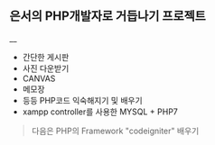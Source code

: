 ## 은서의 PHP개발자로 거듭나기 프로젝트
__
* 간단한 게시판
* 사진 다운받기
* CANVAS
* 메모장
* 등등 PHP코드 익숙해지기 및 배우기
* xampp controller를 사용한 MYSQL + PHP7

> 다음은 PHP의 Framework "codeigniter" 배우기
